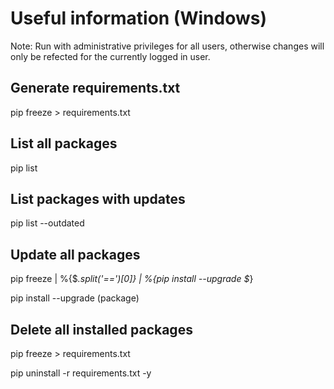 # Useful information (Windows)
Note: Run with administrative privileges for all users, otherwise changes will only be refected for the currently logged in user.

## Generate requirements.txt
pip freeze > requirements.txt

## List all packages
pip list

## List packages with updates
pip list --outdated

## Update all packages
pip freeze | %{$_.split('==')[0]} | %{pip install --upgrade $_}

pip install --upgrade (package)

## Delete all installed packages
pip freeze > requirements.txt

pip uninstall -r requirements.txt -y
